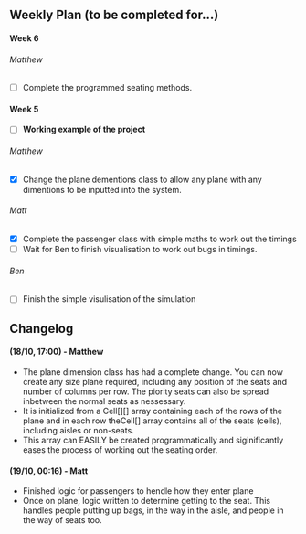 ## Weekly Plan (to be completed for...)
#### Week 6
###### Matthew
- [ ] Complete the programmed seating methods.

#### Week 5
- [ ] **Working example of the project**

###### Matthew
- [x] Change the plane dementions class to allow any plane with any dimentions to be inputted into the system.

###### Matt
- [X] Complete the passenger class with simple maths to work out the timings
- [ ] Wait for Ben to finish visualisation to work out bugs in timings.

###### Ben
- [ ] Finish the simple visulisation of the simulation

## Changelog
#### (18/10, 17:00) - Matthew
* The plane dimension class has had a complete change. You can now create any size plane required, including any position of the seats and number of columns per row. The piority seats can also be spread inbetween the normal seats as nessessary.
* It is initialized from a Cell[][] array containing each of the rows of the plane and in each row theCell[] array contains all of the seats (cells), including aisles or non-seats.
* This array can EASILY be created programmatically and siginificantly eases the process of working out the seating order.

#### (19/10, 00:16) - Matt
* Finished logic for passengers to hendle how they enter plane
* Once on plane, logic written to determine getting to the seat. This handles people putting up bags, in the way in the aisle, and people in the way of seats too.
